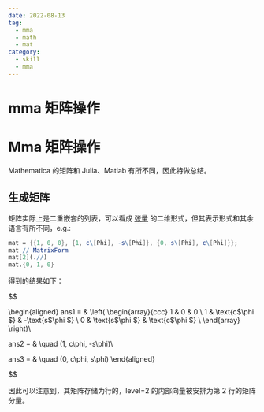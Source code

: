 ```yaml
---
date: 2022-08-13
tag:
  - mma
  - math
  - mat
category:
  - skill
  - mma
---
```


# mma 矩阵操作

# Mma 矩阵操作


Mathematica 的矩阵和 Julia、Matlab 有所不同，因此特做总结。

## 生成矩阵

矩阵实际上是二重嵌套的列表，可以看成 [张量](./../../math/线性代数/张量.md) 的二维形式，但其表示形式和其余语言有所不同，e.g.:

```mathematica
mat = {{1, 0, 0}, {1, c\[Phi], -s\[Phi]}, {0, s\[Phi], c\[Phi]}};
mat // MatrixForm
mat[2](.//)
mat.{0, 1, 0}
```

得到的结果如下：


$$

\begin{aligned}
ans1 = & \left(
\begin{array}{ccc}
 1 & 0 & 0 \\
 1 & \text{c$\phi $} & -\text{s$\phi $} \\
 0 & \text{s$\phi $} & \text{c$\phi $} \\
\end{array}
\right)\\

ans2 = & \quad (1, c\phi, -s\phi)\\

ans3 = & \quad (0, c\phi, s\phi)
\end{aligned}

$$


因此可以注意到，其矩阵存储为行的，level=2 的内部向量被安排为第 2 行的矩阵分量。
